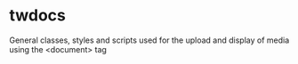 # twdocs

General classes, styles and scripts used for the upload and display of media using the &lt;document&gt; tag
